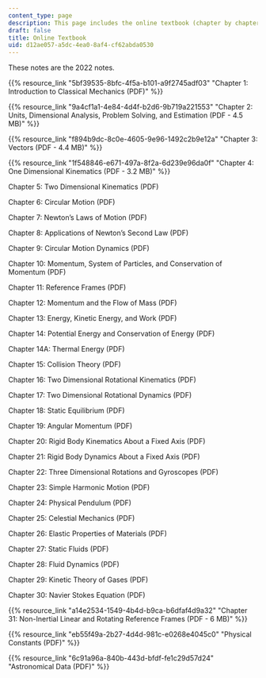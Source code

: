 ```yaml
---
content_type: page
description: This page includes the online textbook (chapter by chapter).
draft: false
title: Online Textbook
uid: d12ae057-a5dc-4ea0-8af4-cf62abda0530
---
```

These notes are the 2022 notes.

{{% resource_link "5bf39535-8bfc-4f5a-b101-a9f2745adf03" "Chapter 1: Introduction to Classical Mechanics (PDF)" %}}

{{% resource_link "9a4cf1a1-4e84-4d4f-b2d6-9b719a221553" "Chapter 2: Units, Dimensional Analysis, Problem Solving, and Estimation (PDF - 4.5 MB)" %}}

{{% resource_link "f894b9dc-8c0e-4605-9e96-1492c2b9e12a" "Chapter 3: Vectors (PDF - 4.4 MB)" %}}

{{% resource_link "1f548846-e671-497a-8f2a-6d239e96da0f" "Chapter 4: One Dimensional Kinematics (PDF - 3.2 MB)" %}}

Chapter 5: Two Dimensional Kinematics (PDF)

Chapter 6: Circular Motion (PDF)

Chapter 7: Newton’s Laws of Motion (PDF)

Chapter 8: Applications of Newton’s Second Law (PDF)

Chapter 9: Circular Motion Dynamics (PDF)

Chapter 10: Momentum, System of Particles, and Conservation of Momentum (PDF)

Chapter 11: Reference Frames (PDF)

Chapter 12: Momentum and the Flow of Mass (PDF)

Chapter 13: Energy, Kinetic Energy, and Work (PDF)

Chapter 14: Potential Energy and Conservation of Energy (PDF)

Chapter 14A: Thermal Energy (PDF)

Chapter 15: Collision Theory (PDF)

Chapter 16: Two Dimensional Rotational Kinematics (PDF)

Chapter 17: Two Dimensional Rotational Dynamics (PDF)

Chapter 18: Static Equilibrium (PDF)

Chapter 19: Angular Momentum (PDF)

Chapter 20: Rigid Body Kinematics About a Fixed Axis (PDF)

Chapter 21: Rigid Body Dynamics About a Fixed Axis (PDF)

Chapter 22: Three Dimensional Rotations and Gyroscopes (PDF)

Chapter 23: Simple Harmonic Motion (PDF)

Chapter 24: Physical Pendulum (PDF)

Chapter 25: Celestial Mechanics (PDF)

Chapter 26: Elastic Properties of Materials (PDF)

Chapter 27: Static Fluids (PDF)

Chapter 28: Fluid Dynamics (PDF)

Chapter 29: Kinetic Theory of Gases (PDF)

Chapter 30: Navier Stokes Equation (PDF)

{{% resource_link "a14e2534-1549-4b4d-b9ca-b6dfaf4d9a32" "Chapter 31: Non-Inertial Linear and Rotating Reference Frames (PDF - 6 MB)" %}}

{{% resource_link "eb55f49a-2b27-4d4d-981c-e0268e4045c0" "Physical Constants (PDF)" %}}

{{% resource_link "6c91a96a-840b-443d-bfdf-fe1c29d57d24" "Astronomical Data (PDF)" %}}